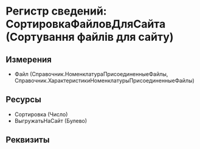 ﻿# Регистр сведений: СортировкаФайловДляСайта (Сортування файлів для сайту)

## Измерения

- Файл (Справочник.НоменклатураПрисоединенныеФайлы, Справочник.ХарактеристикиНоменклатурыПрисоединенныеФайлы)

## Ресурсы

- Сортировка (Число)
- ВыгружатьНаСайт (Булево)

## Реквизиты


